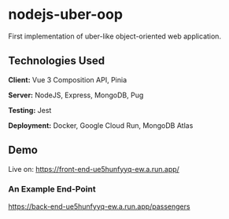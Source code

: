 # nodejs-uber-oop
First implementation of uber-like object-oriented web application.


## Technologies Used

**Client:** Vue 3 Composition API, Pinia

**Server:** NodeJS, Express, MongoDB, Pug

**Testing:** Jest

**Deployment:** Docker, Google Cloud Run, MongoDB Atlas

## Demo

Live on: https://front-end-ue5hunfyyq-ew.a.run.app/

### An Example End-Point
https://back-end-ue5hunfyyq-ew.a.run.app/passengers
